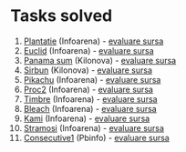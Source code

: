 # Tasks solved

1. [Plantatie](https://infoarena.ro/problema/plantatie) (Infoarena) - [evaluare sursa](https://infoarena.ro/job_detail/3230189)
2. [Euclid](https://www.infoarena.ro/problema/euclid) (Infoarena) - [evaluare sursa](https://www.infoarena.ro/job_detail/3231495)
3. [Panama sum](https://kilonova.ro/problems/304) (Kilonova) - [evaluare sursa](https://kilonova.ro/submissions/383099)
4. [Sirbun](https://kilonova.ro/problems/556) (Kilonova) - [evaluare sursa](https://kilonova.ro/submissions/383151)
5. [Pikachu](https://infoarena.ro/problema/pikachu) (Infoarena) - [evaluare sursa](https://infoarena.ro/job_detail/3233371)
6. [Proc2](https://www.infoarena.ro/problema/proc2) (Infoarena) - [evaluare sursa](https://www.infoarena.ro/job_detail/3233411)
7. [Timbre](https://www.infoarena.ro/problema/timbre) (Infoarena) - [evaluare sursa](https://www.infoarena.ro/job_detail/3233416)
8. [Bleach](https://www.infoarena.ro/problema/bleach) (Infoarena) - [evaluare sursa](https://www.infoarena.ro/job_detail/3233576)
9. [Kami](https://www.infoarena.ro/problema/kami) (Infoarena) - [evaluare sursa](https://www.infoarena.ro/job_detail/3233705)
10. [Stramosi](https://www.infoarena.ro/problema/stramosi) (Infoarena) - [evaluare sursa](https://www.infoarena.ro/job_detail/3233729)
11. [Consecutive1](https://www.pbinfo.ro/probleme/3860) (Pbinfo) - [evaluare sursa](https://www.pbinfo.ro/detalii-evaluare/51295784)